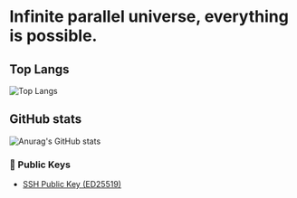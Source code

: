 
# Infinite parallel universe, everything is possible.

## Top Langs
![Top Langs](https://github-readme-stats.zohan.tech/api/top-langs/?username=yishuiwang&layout=compact&hide=css)

## GitHub stats
![Anurag's GitHub stats](https://github-readme-stats.zohan.tech/api?username=yishuiwang&theme=light&show_icons=true)


### 🔑 Public Keys
- [SSH Public Key (ED25519)](https://gist.github.com/yishuiwang/ed1c921eb5caf5177ce9cd9e221f5501)
